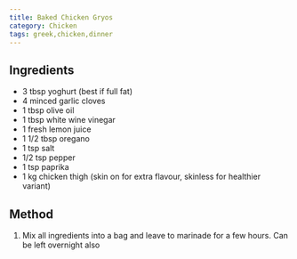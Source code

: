 ```yaml
---
title: Baked Chicken Gryos
category: Chicken
tags: greek,chicken,dinner
---
```


## Ingredients

-   3 tbsp yoghurt (best if full fat)
-   4 minced garlic cloves
-   1 tbsp olive oil
-   1 tbsp white wine vinegar
-   1 fresh lemon juice
-   1 1/2 tbsp oregano
-   1 tsp salt
-   1/2 tsp pepper
-   1 tsp paprika
-   1 kg chicken thigh (skin on for extra flavour, skinless for healthier variant)

## Method

1. Mix all ingredients into a bag and leave to marinade for a few hours. Can be left overnight also
